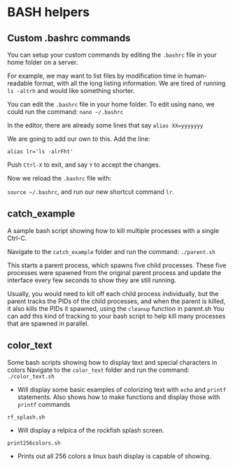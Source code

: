 # BASH helpers

## Custom .bashrc commands
You can setup your custom commands by editing the ```.bashrc``` file in your home folder on a server.

For example, we may want to list files by modification time in human-readable format, with all the long listing information.
We are tired of running ```ls -altrh``` and would like something shorter.

You can edit the ```.bashrc``` file in your home folder.
To edit using nano, we could run the command:
```nano ~/.bashrc```

In the editor, there are already some lines that say
```alias XX=yyyyyyy```

We are going to add our own to this. Add the line:

```alias lr='ls -alrFht'```

Push ```Ctrl-X``` to exit, and say ```Y``` to accept the changes.

Now we reload the ```.bashrc``` file with:

```source ~/.bashrc```, and run our new shortcut command ```lr```.


## catch_example
A sample bash script showing how to kill multiple processes with a single Ctrl-C.

Navigate to the ```catch_example``` folder and run the command:
```./parent.sh```

This starts a parent process, which spawns five child processes. These five processes were spawned from the original parent process and update the interface every few seconds to show they are still running.

Usually, you would need to kill off each child process individually, but the parent tracks the PIDs of the child processes, and when the parent is killed, it also kills the PIDs it spawned, using the ```cleanup``` function in parent.sh You can add this kind of tracking to your bash script to help kill many processes that are spawned in parallel.

## color_text
Some bash scripts showing how to display text and special characters in colors
Navigate to the ```color_text``` folder and run the command:
```./color_text.sh```
- Will display some basic examples of colorizing text with ```echo``` and ```printf``` statements. Also shows how to make functions and display those with ```printf``` commands

```rf_splash.sh```
- Will display a relpica of the rockfish splash screen.

```print256colors.sh```
- Prints out all 256 colors a linux bash display is capable of showing.
